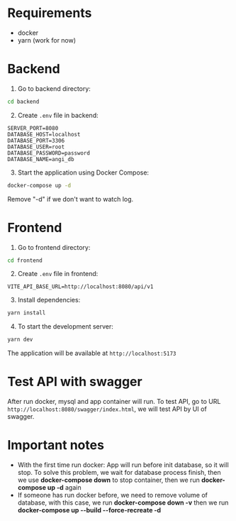 # Requirements
- docker
- yarn (work for now)

# Backend
1. Go to backend directory:
```bash
cd backend
```
2. Create `.env` file in backend:
```env
SERVER_PORT=8080
DATABASE_HOST=localhost
DATABASE_PORT=3306
DATABASE_USER=root
DATABASE_PASSWORD=password
DATABASE_NAME=angi_db
```
3. Start the application using Docker Compose:
```bash
docker-compose up -d
```

Remove "-d" if we don't want to watch log.

# Frontend
1. Go to frontend directory:
```bash
cd frontend
```

2. Create `.env` file in frontend:
```
VITE_API_BASE_URL=http://localhost:8080/api/v1
```

3. Install dependencies:
```bash
yarn install
```
4. To start the development server:

```bash
yarn dev
```

The application will be available at `http://localhost:5173`

# Test API with swagger
After run docker, mysql and app container will run.
To test API, go to URL `http://localhost:8080/swagger/index.html`, we will test API by UI of swagger.

# Important notes
- With the first time run docker: App will run before init database, so it will stop. To solve this problem, we wait for database process finish, then we use **docker-compose down** to stop container, then we run **docker-compose up -d** again
- If someone has run docker before, we need to remove volume of database, with this case, we run **docker-compose down -v** then we run **docker-compose up --build --force-recreate -d**